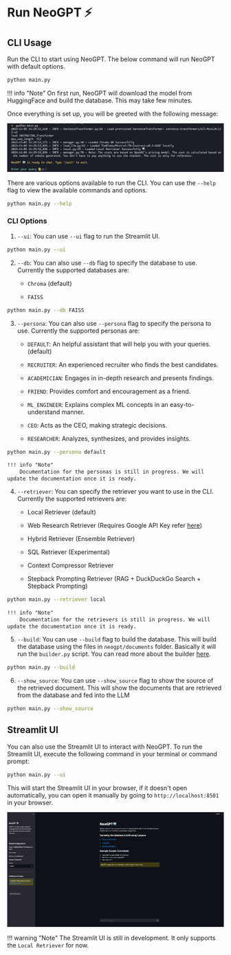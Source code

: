 

# __Run NeoGPT__ ⚡️


## CLI Usage
Run the CLI to start using NeoGPT. The below command will run NeoGPT with default options.

```bash title="Terminal"
python main.py 
```

!!! info "Note"
    On first run, NeoGPT will download the model from HuggingFace and build the database. This may take few minutes.

Once everything is set up, you will be greeted with the following message:

![NeoGPT CLI](asset/cli.png)



There are various options available to run the CLI. You can use the `--help` flag to view the available commands and options.

```bash title="Terminal"
python main.py --help
```

### CLI Options

1. `--ui`: You can use `--ui` flag to run the Streamlit UI.
```bash title="Terminal"
python main.py --ui
```

2. `--db`: You can also use `--db` flag to specify the database to use. Currently the supported databases are:
    - `Chroma` (default)

    - `FAISS`
```bash title="Terminal"
python main.py --db FAISS
```

3. `--persona`: You can also use `--persona` flag to specify the persona to use. Currently the supported personas are:

    - `DEFAULT`: An helpful assistant that will help you with your queries. (default)

    - `RECRUITER`: An experienced recruiter who finds the best candidates. 

    - `ACADEMICIAN`: Engages in in-depth research and presents findings. 

    - `FRIEND`: Provides comfort and encouragement as a friend. 

    - `ML_ENGINEER`: Explains complex ML concepts in an easy-to-understand manner.

    - `CEO`: Acts as the CEO, making strategic decisions. 

    - `RESEARCHER`: Analyzes, synthesizes, and provides insights. 
```bash title="Terminal"
python main.py --persona default
```

    !!! info "Note"
        Documentation for the personas is still in progress. We will update the documentation once it is ready.


4. `--retriever`: You can specify the retriever you want to use in the CLI. Currently the supported retrievers are:
    - Local Retriever (default)

    - Web Research Retriever (Requires Google API Key refer [here](/NeoGPT/advance/search/))

    - Hybrid Retriever (Ensemble Retriever)

    - SQL Retriever (Experimental)

    - Context Compressor Retriever 
    
    - Stepback Prompting Retriever (RAG + DuckDuckGo Search + Stepback Prompting)
```bash title="Terminal"
python main.py --retriever local
```

    !!! info "Note"
        Documentation for the retrievers is still in progress. We will update the documentation once it is ready.

5. `--build`: You can use `--build` flag to build the database. This will build the database using the files in `neogpt/documents` folder. 
    Basically it will run the `builder.py` script. You can read more about the builder [here](/NeoGPT/builder/).
```bash title="Terminal"
python main.py --build
```

6. `--show_source`: You can use `--show_source` flag to show the source of the retrieved document. This will show the documents that are retrieved from the database and fed into the LLM
```bash title="Terminal"
python main.py --show_source
```

## Streamlit UI

You can also use the Streamlit UI to interact with NeoGPT. To run the Streamlit UI, execute the following command in your terminal or command prompt:

```bash title="Terminal"
python main.py --ui
```

This will start the Streamlit UI in your browser, if it doesn't open automatically, you can open it manually by going to `http://localhost:8501` in your browser.

![Streamlit UI NeoGPT](./asset/ui.png)


!!! warning "Note"
    The Streamlit UI is still in development. It only supports the `Local Retriever` for now.
    